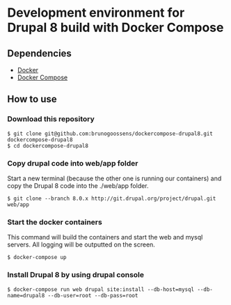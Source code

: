 # Development environment for Drupal 8 build with Docker Compose

## Dependencies

* [Docker](https://www.docker.com/)
* [Docker Compose](https://docs.docker.com/compose/install/)

## How to use

### Download this repository

	$ git clone git@github.com:brunogoossens/dockercompose-drupal8.git dockercompose-drupal8
	$ cd dockercompose-drupal8

### Copy drupal code into web/app folder

Start a new terminal (because the other one is running our containers) and copy the Drupal 8 code into the ./web/app folder.

	$ git clone --branch 8.0.x http://git.drupal.org/project/drupal.git web/app

### Start the docker containers

This command will build the containers and start the web and mysql servers. All logging will be outputted on the screen.

	$ docker-compose up

### Install Drupal 8 by using drupal console

	$ docker-compose run web drupal site:install --db-host=mysql --db-name=drupal8 --db-user=root --db-pass=root
